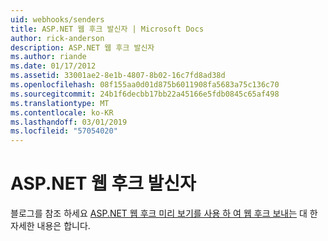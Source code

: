 ```yaml
---
uid: webhooks/senders
title: ASP.NET 웹 후크 발신자 | Microsoft Docs
author: rick-anderson
description: ASP.NET 웹 후크 발신자
ms.author: riande
ms.date: 01/17/2012
ms.assetid: 33001ae2-8e1b-4807-8b02-16c7fd8ad38d
ms.openlocfilehash: 08f155aa0d01d875b6011908fa5683a75c136c70
ms.sourcegitcommit: 24b1f6decbb17bb22a45166e5fdb0845c65af498
ms.translationtype: MT
ms.contentlocale: ko-KR
ms.lasthandoff: 03/01/2019
ms.locfileid: "57054020"
---
```

# <a name="aspnet-webhook-senders"></a>ASP.NET 웹 후크 발신자

블로그를 참조 하세요 [ASP.NET 웹 후크 미리 보기를 사용 하 여 웹 후크 보내는](http://blogs.msdn.com/b/webdev/archive/2015/09/15/sending-webhooks-with-asp-net-webhooks-preview.aspx) 대 한 자세한 내용은 합니다.
